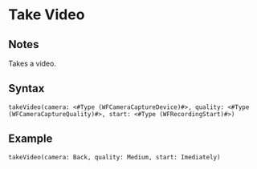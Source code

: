 # Take Video

## Notes
Takes a video.

## Syntax

```
takeVideo(camera: <#Type (WFCameraCaptureDevice)#>, quality: <#Type (WFCameraCaptureQuality)#>, start: <#Type (WFRecordingStart)#>)
```

## Example
```
takeVideo(camera: Back, quality: Medium, start: Imediately)
```